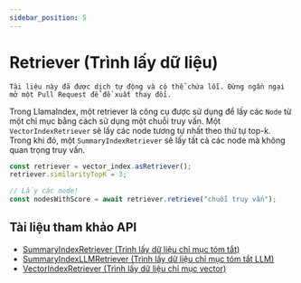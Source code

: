 ```yaml
---
sidebar_position: 5
---
```


# Retriever (Trình lấy dữ liệu)

`Tài liệu này đã được dịch tự động và có thể chứa lỗi. Đừng ngần ngại mở một Pull Request để đề xuất thay đổi.`

Trong LlamaIndex, một retriever là công cụ được sử dụng để lấy các `Node` từ một chỉ mục bằng cách sử dụng một chuỗi truy vấn. Một `VectorIndexRetriever` sẽ lấy các node tương tự nhất theo thứ tự top-k. Trong khi đó, một `SummaryIndexRetriever` sẽ lấy tất cả các node mà không quan trọng truy vấn.

```typescript
const retriever = vector_index.asRetriever();
retriever.similarityTopK = 3;

// Lấy các node!
const nodesWithScore = await retriever.retrieve("chuỗi truy vấn");
```

## Tài liệu tham khảo API

- [SummaryIndexRetriever (Trình lấy dữ liệu chỉ mục tóm tắt)](../../api/classes/SummaryIndexRetriever.md)
- [SummaryIndexLLMRetriever (Trình lấy dữ liệu chỉ mục tóm tắt LLM)](../../api/classes/SummaryIndexLLMRetriever.md)
- [VectorIndexRetriever (Trình lấy dữ liệu chỉ mục vector)](../../api/classes/VectorIndexRetriever.md)
